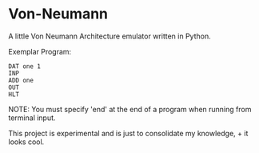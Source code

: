 # Von-Neumann
A little Von Neumann Architecture emulator written in Python.

Exemplar Program:
```
DAT one 1
INP
ADD one
OUT
HLT
```
NOTE: You must specify 'end' at the end of a program when running from terminal input.

This project is experimental and is just to consolidate my knowledge, + it looks cool.
